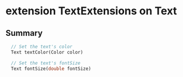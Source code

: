 # extension TextExtensions on Text

## Summary

```dart
  // Set the text's color
  Text textColor(Color color)

  // Set the text's fontSize
  Text fontSize(double fontSize)
```

